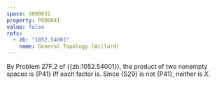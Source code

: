 ```yaml
---
space: S000031
property: P000041
value: false
refs:
  - zb: "1052.54001"
    name: General Topology (Willard)
---
```


By Problem 27F.2 of {{zb:1052.54001}}, the product of two nonempty spaces is {P41} iff each factor is.  Since {S29} is not {P41}, neither is $X$.
